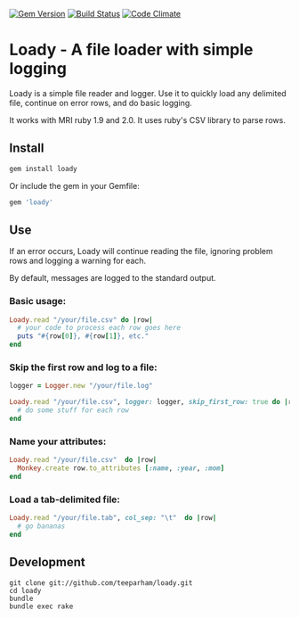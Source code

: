 [![Gem Version](https://badge.fury.io/rb/loady.png)](http://badge.fury.io/rb/loady)
[![Build Status](https://api.travis-ci.org/teeparham/loady.png)](https://travis-ci.org/teeparham/loady)
[![Code Climate](https://codeclimate.com/github/teeparham/loady.png)](https://codeclimate.com/github/teeparham/loady)

# Loady - A file loader with simple logging

Loady is a simple file reader and logger. Use it to quickly load any delimited file, continue on error rows, and do basic logging.

It works with MRI ruby 1.9 and 2.0. It uses ruby's CSV library to parse rows.

## Install

``` ruby
gem install loady
```

Or include the gem in your Gemfile:

``` ruby
gem 'loady'
```

## Use

If an error occurs, Loady will continue reading the file, ignoring problem rows and logging a warning for each.

By default, messages are logged to the standard output.

### Basic usage:

``` ruby
Loady.read "/your/file.csv" do |row|
  # your code to process each row goes here
  puts "#{row[0]}, #{row[1]}, etc."
end
```

### Skip the first row and log to a file:

``` ruby
logger = Logger.new "/your/file.log"

Loady.read "/your/file.csv", logger: logger, skip_first_row: true do |row|
  # do some stuff for each row
end
```

### Name your attributes:

``` ruby
Loady.read "/your/file.csv"  do |row|
  Monkey.create row.to_attributes [:name, :year, :mom]
end
```

### Load a tab-delimited file:

``` ruby
Loady.read "/your/file.tab", col_sep: "\t"  do |row|
  # go bananas
end
```

## Development

```
git clone git://github.com/teeparham/loady.git
cd loady
bundle
bundle exec rake
```
